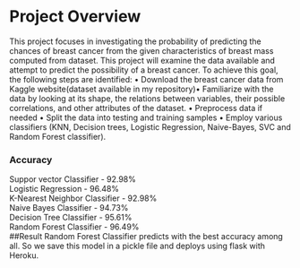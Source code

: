 # Project Overview
This project focuses in investigating the probability of predicting the chances of breast cancer from the given characteristics of breast mass computed from dataset. This project will examine the data available and attempt to predict the possibility of a breast cancer. To achieve this goal, the following steps are identified: • Download the breast cancer data from Kaggle website(dataset available in my repository)• Familiarize with the data by looking at its shape, the relations between variables, their possible correlations, and other attributes of the dataset. • Preprocess data if needed • Split the data into testing and training samples • Employ various classifiers (KNN, Decision trees, Logistic Regression, Naive-Bayes, SVC and Random Forest classifier).
### Accuracy
Suppor vector Classifier - 92.98% <br/>
Logistic Regression - 96.48% <br/>
K-Nearest Neighbor Classifier - 92.98% <br/>
Naive Bayes Classifier - 94.73% <br/>
Decision Tree Classifier - 95.61% <br/>
Random Forest Classifier - 96.49% <br/>
##Result
Random Forest Classifier predicts with the best accuracy among all. So we save this model in a pickle file and deploys using flask with Heroku.

